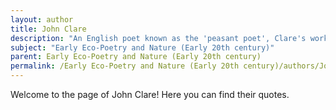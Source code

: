 ```yaml
---
layout: author
title: John Clare
description: "An English poet known as the 'peasant poet', Clare's works often reflect his deep connection to nature and the rural landscape of his Northamptonshire home. His poems depict the beauty of the natural world and the impact of industrialization."
subject: "Early Eco-Poetry and Nature (Early 20th century)"
parent: Early Eco-Poetry and Nature (Early 20th century)
permalink: /Early Eco-Poetry and Nature (Early 20th century)/authors/John-Clare/
---
```


Welcome to the page of John Clare! Here you can find their quotes.
